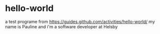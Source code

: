 # hello-world
 a test programe from https://guides.github.com/activities/hello-world/
my name is Pauline and i'm a software developer at Helsby
